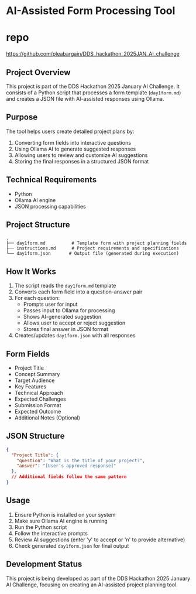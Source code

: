 # AI-Assisted Form Processing Tool

# repo
https://github.com/pleabargain/DDS_hackathon_2025JAN_AI_challenge


## Project Overview
This project is part of the DDS Hackathon 2025 January AI Challenge. It consists of a Python script that processes a form template (`day1form.md`) and creates a JSON file with AI-assisted responses using Ollama.

## Purpose
The tool helps users create detailed project plans by:
1. Converting form fields into interactive questions
2. Using Ollama AI to generate suggested responses
3. Allowing users to review and customize AI suggestions
4. Storing the final responses in a structured JSON format

## Technical Requirements
- Python
- Ollama AI engine
- JSON processing capabilities

## Project Structure
```
.
├── day1form.md          # Template form with project planning fields
├── instructions.md      # Project requirements and specifications
└── day1form.json       # Output file (generated during execution)
```

## How It Works
1. The script reads the `day1form.md` template
2. Converts each form field into a question-answer pair
3. For each question:
   - Prompts user for input
   - Passes input to Ollama for processing
   - Shows AI-generated suggestion
   - Allows user to accept or reject suggestion
   - Stores final answer in JSON format
4. Creates/updates `day1form.json` with all responses

## Form Fields
- Project Title
- Concept Summary
- Target Audience
- Key Features
- Technical Approach
- Expected Challenges
- Submission Format
- Expected Outcome
- Additional Notes (Optional)

## JSON Structure
```json
{
  "Project Title": {
    "question": "What is the title of your project?",
    "answer": "[User's approved response]"
  },
  // Additional fields follow the same pattern
}
```

## Usage
1. Ensure Python is installed on your system
2. Make sure Ollama AI engine is running
3. Run the Python script
4. Follow the interactive prompts
5. Review AI suggestions (enter 'y' to accept or 'n' to provide alternative)
6. Check generated `day1form.json` for final output

## Development Status
This project is being developed as part of the DDS Hackathon 2025 January AI Challenge, focusing on creating an AI-assisted project planning tool.

